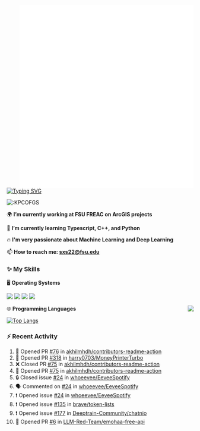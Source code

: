 <img align="right" width="470" src="github-metrics.svg">

[![Typing SVG](https://readme-typing-svg.herokuapp.com?duration=2500&vCenter=true&width=200&height=40&lines=Hello+World+👋)](https://git.io/typing-svg)

<img src="https://count.getloli.com/get/@:KPCOFGS" alt=":KPCOFGS" />

🌍 **I’m currently working at FSU FREAC on ArcGIS projects**

🌱 **I’m currently learning Typescript, C++, and Python**

🔥 **I'm very passionate about Machine Learning and Deep Learning**

📫 **How to reach me: sxs22@fsu.edu**

### ✨ **My Skills**

🖥️ **Operating Systems**

[![](https://img.shields.io/badge/-Linux-4fc08d?style=flat-square&logo=Linux&logoColor=fff)](https://www.linuxfoundation.org/)
[![](https://img.shields.io/badge/LinuxMint-47A248?style=flat-square&logo=linuxmint&logoColor=fff)](https://linuxmint.com/)
[![](https://img.shields.io/badge/Windows11-0078d6?style=flat-square&logo=windows&logoColor=fff)](https://www.microsoft.com/software-download/windows11)
[![](https://img.shields.io/badge/Ubuntu-E95420?style=flat-square&logo=ubuntu&logoColor=white)](https://ubuntu.com/download)

<a>
    <img align="right" src="https://github-readme-stats.vercel.app/api?username=KPCOFGS&theme=tokyonight&show_icons=true&show=reviews,prs_merged,prs_merged_percentage">
</a>

🌐 **Programming Languages**

[![Top Langs](https://github-readme-stats.vercel.app/api/top-langs/?username=KPCOFGS&theme=tokyonight)](https://github.com/anuraghazra/github-readme-stats)

### ⚡ **Recent Activity**
<!--START_SECTION:activity-->
1. 💪 Opened PR [#76](https://github.com/akhilmhdh/contributors-readme-action/pull/76) in [akhilmhdh/contributors-readme-action](https://github.com/akhilmhdh/contributors-readme-action)
2. 💪 Opened PR [#318](https://github.com/harry0703/MoneyPrinterTurbo/pull/318) in [harry0703/MoneyPrinterTurbo](https://github.com/harry0703/MoneyPrinterTurbo)
3. ❌ Closed PR [#75](https://github.com/akhilmhdh/contributors-readme-action/pull/75) in [akhilmhdh/contributors-readme-action](https://github.com/akhilmhdh/contributors-readme-action)
4. 💪 Opened PR [#75](https://github.com/akhilmhdh/contributors-readme-action/pull/75) in [akhilmhdh/contributors-readme-action](https://github.com/akhilmhdh/contributors-readme-action)
5. 🔒 Closed issue [#24](https://github.com/whoeevee/EeveeSpotify/issues/24) in [whoeevee/EeveeSpotify](https://github.com/whoeevee/EeveeSpotify)
6. 🗣 Commented on [#24](https://github.com/whoeevee/EeveeSpotify/issues/24#issuecomment-2076969257) in [whoeevee/EeveeSpotify](https://github.com/whoeevee/EeveeSpotify)
7. ❗ Opened issue [#24](https://github.com/whoeevee/EeveeSpotify/issues/24) in [whoeevee/EeveeSpotify](https://github.com/whoeevee/EeveeSpotify)
8. ❗ Opened issue [#135](https://github.com/brave/token-lists/issues/135) in [brave/token-lists](https://github.com/brave/token-lists)
9. ❗ Opened issue [#177](https://github.com/Deeptrain-Community/chatnio/issues/177) in [Deeptrain-Community/chatnio](https://github.com/Deeptrain-Community/chatnio)
10. 💪 Opened PR [#6](https://github.com/LLM-Red-Team/emohaa-free-api/pull/6) in [LLM-Red-Team/emohaa-free-api](https://github.com/LLM-Red-Team/emohaa-free-api)
<!--END_SECTION:activity-->
